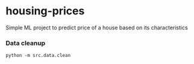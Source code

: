# housing-prices
Simple ML project to predict price of a house based on its characteristics


### Data cleanup
`python -m src.data.clean`

